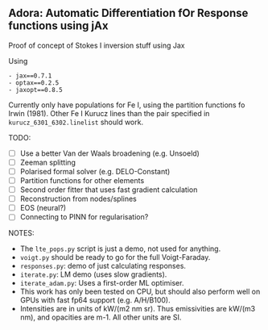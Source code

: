 ## Adora: Automatic Differentiation fOr Response functions using jAx

Proof of concept of Stokes I inversion stuff using Jax

Using
```
- jax==0.7.1
- optax==0.2.5
- jaxopt==0.8.5
```

Currently only have populations for Fe I, using the partition functions fo Irwin
(1981). Other Fe I Kurucz lines than the pair specified in
`kurucz_6301_6302.linelist` should work.


TODO:
- [ ] Use a better Van der Waals broadening (e.g. Unsoeld)
- [ ] Zeeman splitting
- [ ] Polarised formal solver (e.g. DELO-Constant)
- [ ] Partition functions for other elements
- [ ] Second order fitter that uses fast gradient calculation
- [ ] Reconstruction from nodes/splines
- [ ] EOS (neural?)
- [ ] Connecting to PINN for regularisation?

NOTES:
- The `lte_pops.py` script is just a demo, not used for anything.
- `voigt.py` should be ready to go for the full Voigt-Faraday.
- `responses.py`: demo of just calculating responses.
- `iterate.py`: LM demo (uses slow gradients).
- `iterate_adam.py`: Uses a first-order ML optimiser.
- This work has only been tested on CPU, but should also perform well on GPUs with fast fp64 support (e.g. A/H/B100).
- Intensities are in units of kW/(m2 nm sr). Thus emissivities are kW/(m3 nm), and opacities are m-1. All other units are SI.

